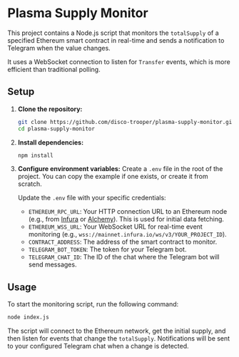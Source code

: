 # Plasma Supply Monitor

This project contains a Node.js script that monitors the `totalSupply` of a specified Ethereum smart contract in real-time and sends a notification to Telegram when the value changes.

It uses a WebSocket connection to listen for `Transfer` events, which is more efficient than traditional polling.

## Setup

1.  **Clone the repository:**

    ```bash
    git clone https://github.com/disco-trooper/plasma-supply-monitor.git
    cd plasma-supply-monitor
    ```

2.  **Install dependencies:**

    ```bash
    npm install
    ```

3.  **Configure environment variables:**
    Create a `.env` file in the root of the project. You can copy the example if one exists, or create it from scratch.

    Update the `.env` file with your specific credentials:

    - `ETHEREUM_RPC_URL`: Your HTTP connection URL to an Ethereum node (e.g., from [Infura](https://infura.io) or [Alchemy](https://www.alchemy.com/)). This is used for initial data fetching.
    - `ETHEREUM_WSS_URL`: Your WebSocket URL for real-time event monitoring (e.g., `wss://mainnet.infura.io/ws/v3/YOUR_PROJECT_ID`).
    - `CONTRACT_ADDRESS`: The address of the smart contract to monitor.
    - `TELEGRAM_BOT_TOKEN`: The token for your Telegram bot.
    - `TELEGRAM_CHAT_ID`: The ID of the chat where the Telegram bot will send messages.

## Usage

To start the monitoring script, run the following command:

```bash
node index.js
```

The script will connect to the Ethereum network, get the initial supply, and then listen for events that change the `totalSupply`. Notifications will be sent to your configured Telegram chat when a change is detected.
